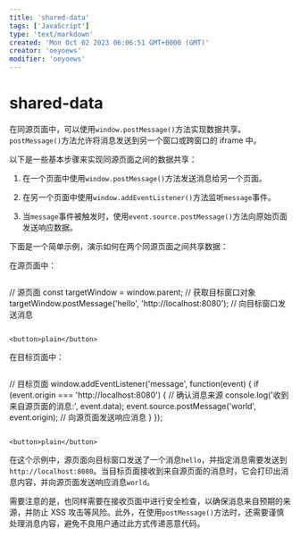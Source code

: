```yaml
---
title: 'shared-data'
tags: ['JavaScript']
type: 'text/markdown'
created: 'Mon Oct 02 2023 06:06:51 GMT+0000 (GMT)'
creator: 'oeyoews'
modifier: 'oeyoews'
---
```


# shared-data

在同源页面中，可以使用`window.postMessage()`方法实现数据共享。`postMessage()`方法允许将消息发送到另一个窗口或跨窗口的 iframe 中。

以下是一些基本步骤来实现同源页面之间的数据共享：

1. 在一个页面中使用`window.postMessage()`方法发送消息给另一个页面。

1. 在另一个页面中使用`window.addEventListener()`方法监听`message`事件。

1. 当`message`事件被触发时，使用`event.source.postMessage()`方法向原始页面发送响应数据。

下面是一个简单示例，演示如何在两个同源页面之间共享数据：

在源页面中：

```
```
// 源页面
const targetWindow = window.parent; // 获取目标窗口对象
targetWindow.postMessage('hello', 'http://localhost:8080'); // 向目标窗口发送消息
```

<button>plain</button>
```

在目标页面中：

```
```
// 目标页面
window.addEventListener('message', function(event) {
  if (event.origin === 'http://localhost:8080') { // 确认消息来源
    console.log('收到来自源页面的消息:', event.data);
    event.source.postMessage('world', event.origin); // 向源页面发送响应消息
  }
});
```

<button>plain</button>
```

在这个示例中，源页面向目标窗口发送了一个消息`hello`，并指定消息需要发送到`http://localhost:8080`。当目标页面接收到来自源页面的消息时，它会打印出消息内容，并向源页面发送响应消息`world`。

需要注意的是，也同样需要在接收页面中进行安全检查，以确保消息来自预期的来源，并防止 XSS 攻击等风险。此外，在使用`postMessage()`方法时，还需要谨慎处理消息内容，避免不良用户通过此方式传递恶意代码。
